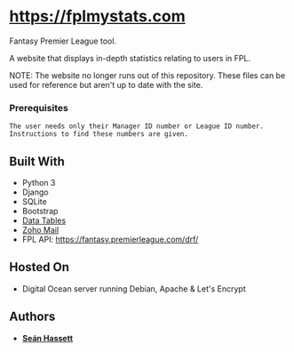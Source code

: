# https://fplmystats.com
Fantasy Premier League tool.

A website that displays in-depth statistics relating to users in FPL.

NOTE: The website no longer runs out of this repository. These files can be used for reference but aren't up to date with the site.

### Prerequisites

```
The user needs only their Manager ID number or League ID number. Instructions to find these numbers are given.
```

## Built With

* Python 3
* Django
* SQLite
* Bootstrap
* [Data Tables](https://datatables.net)
* [Zoho Mail](https://www.zoho.eu/mail/)
* FPL API: https://fantasy.premierleague.com/drf/

## Hosted On

* Digital Ocean server running Debian, Apache & Let's Encrypt

## Authors

* **[Seán Hassett](https://github.com/Sean-Hassett)**
